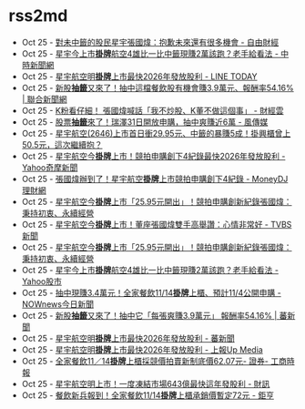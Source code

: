 # rss2md

<!-- rss start -->
- Oct 25 - [對未中籤的股民星宇張國煒：抱歉未來還有很多機會 - 自由財經](https://www.google.com/url?rct=j&sa=t&url=https://ec.ltn.com.tw/article/breakingnews/4841728&ct=ga&cd=CAIyIDAyOWU0YTc5M2ViOGJkZDQ6Y29tLnR3OnpoLVRXOlRX&usg=AOvVaw1uyQ4aKq9IZED5qK_2LBpB)
- Oct 25 - [星宇今上市<b>掛牌</b>航空4雄比一比中籤現賺2萬該跑？老手給看法 - 中時新聞網](https://www.google.com/url?rct=j&sa=t&url=https://www.chinatimes.com/realtimenews/20241025001344-260410&ct=ga&cd=CAIyIDAyOWU0YTc5M2ViOGJkZDQ6Y29tLnR3OnpoLVRXOlRX&usg=AOvVaw3rd-QbR86bbvWg5fCcEmGD)
- Oct 25 - [星宇航空明<b>掛牌</b>上市最快2026年發放股利 - LINE TODAY](https://www.google.com/url?rct=j&sa=t&url=https://today.line.me/tw/v2/article/WBMD7mv&ct=ga&cd=CAIyIDAyOWU0YTc5M2ViOGJkZDQ6Y29tLnR3OnpoLVRXOlRX&usg=AOvVaw2X04URGX8vhc-Ir_Il2hAw)
- Oct 25 - [新股<b>抽籤</b>又來了！抽中這檔餐飲股有機會賺3.9萬元、報酬率54.16% | 聯合新聞網](https://www.google.com/url?rct=j&sa=t&url=https://udn.com/news/story/7254/8313905&ct=ga&cd=CAIyIDAyOWU0YTc5M2ViOGJkZDQ6Y29tLnR3OnpoLVRXOlRX&usg=AOvVaw0Unqa-ZTpIhMrQBwvvwH--)
- Oct 25 - [K粉看仔細！ 張國煒喊話「我不炒股、K董不做這個事」 - 財經雲](https://www.google.com/url?rct=j&sa=t&url=https://finance.ettoday.net/news/2841879&ct=ga&cd=CAIyIDAyOWU0YTc5M2ViOGJkZDQ6Y29tLnR3OnpoLVRXOlRX&usg=AOvVaw0fe4LOm0tGtKoggJLyAvHf)
- Oct 25 - [股票<b>抽籤</b>來了！瑞澤31日開放申購，抽中爽賺近6萬 - 風傳媒](https://www.google.com/url?rct=j&sa=t&url=https://www.storm.mg/lifestyle/5260317&ct=ga&cd=CAIyIDAyOWU0YTc5M2ViOGJkZDQ6Y29tLnR3OnpoLVRXOlRX&usg=AOvVaw2ZzeLr81W9pbuOUdZwI_ek)
- Oct 25 - [星宇航空(2646)上市首日衝29.95元、中籤的暴賺5成！掛興櫃曾上50.5元，這次繼續抱？](https://www.google.com/url?rct=j&sa=t&url=https://today.line.me/tw/v2/article/zNjDmaP&ct=ga&cd=CAIyIDAyOWU0YTc5M2ViOGJkZDQ6Y29tLnR3OnpoLVRXOlRX&usg=AOvVaw1NK7zcH1aBmrRLpoq6YrVf)
- Oct 25 - [星宇航空今<b>掛牌</b>上市！競拍申購創下4紀錄最快2026年發放股利 - Yahoo奇摩新聞](https://www.google.com/url?rct=j&sa=t&url=https://tw.news.yahoo.com/%25E6%2598%259F%25E5%25AE%2587%25E8%2588%25AA%25E7%25A9%25BA%25E4%25BB%258A%25E6%258E%259B%25E7%2589%258C%25E4%25B8%258A%25E5%25B8%2582-%25E7%25AB%25B6%25E6%258B%258D%25E7%2594%25B3%25E8%25B3%25BC%25E5%2589%25B5%25E4%25B8%258B4%25E7%25B4%2580%25E9%258C%2584-%25E6%259C%2580%25E5%25BF%25AB2026%25E5%25B9%25B4%25E7%2599%25BC%25E6%2594%25BE%25E8%2582%25A1%25E5%2588%25A9-010800922.html&ct=ga&cd=CAIyIDAyOWU0YTc5M2ViOGJkZDQ6Y29tLnR3OnpoLVRXOlRX&usg=AOvVaw1QtNBaYybRQRhIswddcXEN)
- Oct 25 - [張國煒辦到了！星宇航空<b>掛牌</b>上市競拍申購創下4紀錄 - MoneyDJ理財網](https://www.google.com/url?rct=j&sa=t&url=https://www.moneydj.com/kmdj/news/newsviewer.aspx%3Fa%3Dc7f2874c-1d55-4893-9efb-6949d4c0d6f9&ct=ga&cd=CAIyIDAyOWU0YTc5M2ViOGJkZDQ6Y29tLnR3OnpoLVRXOlRX&usg=AOvVaw2SQAQSfmqBZ66D2s2OyYCy)
- Oct 25 - [星宇航空今<b>掛牌</b>上市「25.95元開出」！競拍申購創新紀錄張國煒：秉持初衷、永續經營](https://www.google.com/url?rct=j&sa=t&url=https://news.pchome.com.tw/finance/crwant/20241025/index-72982158719236316003.html&ct=ga&cd=CAIyIDAyOWU0YTc5M2ViOGJkZDQ6Y29tLnR3OnpoLVRXOlRX&usg=AOvVaw3Mpo4kw4wSQgen85L4qEKf)
- Oct 25 - [星宇航空今<b>掛牌</b>上市！董座張國煒雙手高舉讚：心情非常好 - TVBS新聞](https://www.google.com/url?rct=j&sa=t&url=https://news.tvbs.com.tw/amp/life/2663363&ct=ga&cd=CAIyIDAyOWU0YTc5M2ViOGJkZDQ6Y29tLnR3OnpoLVRXOlRX&usg=AOvVaw3puZ1NPRi6OqKNEVuXyThj)
- Oct 25 - [星宇航空今<b>掛牌</b>上市「25.95元開出」！競拍申購創新紀錄張國煒：秉持初衷、永續經營](https://www.google.com/url?rct=j&sa=t&url=https://www.ctwant.com/article/371699/&ct=ga&cd=CAIyIDAyOWU0YTc5M2ViOGJkZDQ6Y29tLnR3OnpoLVRXOlRX&usg=AOvVaw2wQwZUfOendrPaPx3KG-wP)
- Oct 25 - [星宇今上市<b>掛牌</b>航空4雄比一比中籤現賺2萬該跑？老手給看法 - Yahoo股市](https://www.google.com/url?rct=j&sa=t&url=https://tw.stock.yahoo.com/news/%25E6%2598%259F%25E5%25AE%2587%25E4%25BB%258A%25E4%25B8%258A%25E5%25B8%2582%25E6%258E%259B%25E7%2589%258C-%25E8%2588%25AA%25E7%25A9%25BA4%25E9%259B%2584%25E6%25AF%2594-%25E6%25AF%2594-%25E4%25B8%25AD%25E7%25B1%25A4%25E7%258F%25BE%25E8%25B3%25BA2%25E8%2590%25AC%25E8%25A9%25B2%25E8%25B7%2591-%25E8%2580%2581%25E6%2589%258B%25E7%25B5%25A6%25E7%259C%258B%25E6%25B3%2595-005709650.html&ct=ga&cd=CAIyIDAyOWU0YTc5M2ViOGJkZDQ6Y29tLnR3OnpoLVRXOlRX&usg=AOvVaw3axtEdPTxI3YUjqNzBHvT4)
- Oct 25 - [抽中現賺3.4萬元！全家餐飲11/14<b>掛牌</b>上櫃、預計11/4公開申購 - NOWnews今日新聞](https://www.google.com/url?rct=j&sa=t&url=https://www.nownews.com/news/6561433&ct=ga&cd=CAIyIDAyOWU0YTc5M2ViOGJkZDQ6Y29tLnR3OnpoLVRXOlRX&usg=AOvVaw0icgI_pfuyPG7tzEC1eYn2)
- Oct 25 - [新股<b>抽籤</b>又來了！抽中它「每張爽賺3.9萬元」 報酬率54.16% | 蕃新聞](https://www.google.com/url?rct=j&sa=t&url=https://n.yam.com/Article/20241025717027&ct=ga&cd=CAIyIDAyOWU0YTc5M2ViOGJkZDQ6Y29tLnR3OnpoLVRXOlRX&usg=AOvVaw03-LaSpJFVdi8GiK1WEKWG)
- Oct 25 - [星宇航空明<b>掛牌</b>上市最快2026年發放股利 - 蕃新聞](https://www.google.com/url?rct=j&sa=t&url=https://n.yam.com/Article/20241024913324&ct=ga&cd=CAIyIDAyOWU0YTc5M2ViOGJkZDQ6Y29tLnR3OnpoLVRXOlRX&usg=AOvVaw1g4sMHmBxCZ6ltBGxkaMWx)
- Oct 25 - [星宇航空明<b>掛牌</b>上市最快2026年發放股利 - 上報Up Media](https://www.google.com/url?rct=j&sa=t&url=https://www.upmedia.mg/news_info.php%3FType%3D24%26SerialNo%3D215054&ct=ga&cd=CAIyIDAyOWU0YTc5M2ViOGJkZDQ6Y29tLnR3OnpoLVRXOlRX&usg=AOvVaw0XIi21NC1hIjpjVqerDhRP)
- Oct 25 - [全家餐飲11／14<b>掛牌</b>上櫃採競價拍賣新制底價62.07元- 證券- 工商時報](https://www.google.com/url?rct=j&sa=t&url=https://www.ctee.com.tw/news/20241023701369-430201&ct=ga&cd=CAIyIDAyOWU0YTc5M2ViOGJkZDQ6Y29tLnR3OnpoLVRXOlRX&usg=AOvVaw0cAp0L7xBKGK2qmWf-xNjS)
- Oct 25 - [星宇航空明上市！一度凍結市場643億最快這年發股利 - 財訊](https://www.google.com/url?rct=j&sa=t&url=https://www.wealth.com.tw/articles/03b4b19f-9ac3-4d18-924e-64bbd17542e7&ct=ga&cd=CAIyIDAyOWU0YTc5M2ViOGJkZDQ6Y29tLnR3OnpoLVRXOlRX&usg=AOvVaw0tdHINpPNllPCUFM26dD_V)
- Oct 25 - [餐飲新兵報到！全家餐飲11/14<b>掛牌</b>上櫃承銷價暫定72元 - 鉅亨](https://www.google.com/url?rct=j&sa=t&url=https://news.cnyes.com/news/id/5750777&ct=ga&cd=CAIyIDAyOWU0YTc5M2ViOGJkZDQ6Y29tLnR3OnpoLVRXOlRX&usg=AOvVaw0opH656kQrP4tS3x6g6-1D)
<!-- rss end -->
